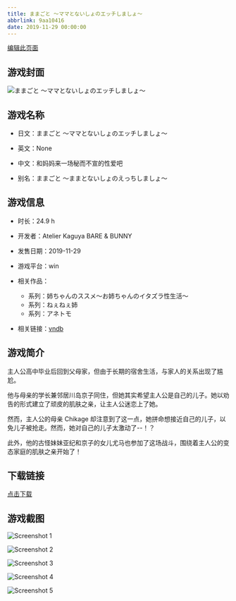 ```yaml
---
title: ままごと ～ママとないしょのエッチしましょ～
abbrlink: 9aa10416
date: 2019-11-29 00:00:00
---
```

[编辑此页面](https://github.com/ACG-3/ADV3-source/blob/main/source/_posts/games/%E3%81%BE%E3%81%BE%E3%81%94%E3%81%A8%20%EF%BD%9E%E3%83%9E%E3%83%9E%E3%81%A8%E3%81%AA%E3%81%84%E3%81%97%E3%82%87%E3%81%AE%E3%82%A8%E3%83%83%E3%83%81%E3%81%97%E3%81%BE%E3%81%97%E3%82%87%EF%BD%9E.md)

## 游戏封面

![ままごと ～ママとないしょのエッチしましょ～](https://pan.timero.xyz/d/onedrive/img_lib_001/%E3%81%BE%E3%81%BE%E3%81%94%E3%81%A8%20%EF%BD%9E%E3%83%9E%E3%83%9E%E3%81%A8%E3%81%AA%E3%81%84%E3%81%97%E3%82%87%E3%81%AE%E3%82%A8%E3%83%83%E3%83%81%E3%81%97%E3%81%BE%E3%81%97%E3%82%87%EF%BD%9E_cover.avif)


## 游戏名称

- 日文：ままごと ～ママとないしょのエッチしましょ～
- 英文：None
- 中文：和妈妈来一场秘而不宣的性爱吧

- 别名：ままごと ～ままとないしょのえっちしましょ～


## 游戏信息

- 时长：24.9 h
- 开发者：Atelier Kaguya BARE & BUNNY
- 发售日期：2019-11-29
- 游戏平台：win
- 相关作品：
   - 系列：姉ちゃんのススメ～お姉ちゃんのイタズラ性生活～
   - 系列：ねぇねぇ姉
   - 系列：アネトモ

- 相关链接：[vndb](https://vndb.org/v26530)


## 游戏简介

主人公高中毕业后回到父母家，但由于长期的宿舍生活，与家人的关系出现了尴尬。

他与母亲的学长兼邻居川岛京子同住，但她其实希望主人公是自己的儿子。她以劝告的形式建立了顽皮的肌肤之亲，让主人公迷恋上了她。

然而，主人公的母亲 Chikage 却注意到了这一点，她拼命想接近自己的儿子，以免儿子被抢走。然而，她对自己的儿子太激动了--！？

此外，他的古怪妹妹亚纪和京子的女儿尤马也参加了这场战斗，围绕着主人公的变态家庭的肌肤之亲开始了！




## 下载链接

[点击下载](https://pan.timero.xyz/onedrive/adv_lib_001/%E3%81%BE%E3%81%BE%E3%81%94%E3%81%A8%20%EF%BD%9E%E3%83%9E%E3%83%9E%E3%81%A8%E3%81%AA%E3%81%84%E3%81%97%E3%82%87%E3%81%AE%E3%82%A8%E3%83%83%E3%83%81%E3%81%97%E3%81%BE%E3%81%97%E3%82%87%EF%BD%9E)


## 游戏截图


![Screenshot 1](https://pan.timero.xyz/d/onedrive/img_lib_001/%E3%81%BE%E3%81%BE%E3%81%94%E3%81%A8%20%EF%BD%9E%E3%83%9E%E3%83%9E%E3%81%A8%E3%81%AA%E3%81%84%E3%81%97%E3%82%87%E3%81%AE%E3%82%A8%E3%83%83%E3%83%81%E3%81%97%E3%81%BE%E3%81%97%E3%82%87%EF%BD%9E_Screenshot_1.avif)

![Screenshot 2](https://pan.timero.xyz/d/onedrive/img_lib_001/%E3%81%BE%E3%81%BE%E3%81%94%E3%81%A8%20%EF%BD%9E%E3%83%9E%E3%83%9E%E3%81%A8%E3%81%AA%E3%81%84%E3%81%97%E3%82%87%E3%81%AE%E3%82%A8%E3%83%83%E3%83%81%E3%81%97%E3%81%BE%E3%81%97%E3%82%87%EF%BD%9E_Screenshot_2.avif)

![Screenshot 3](https://pan.timero.xyz/d/onedrive/img_lib_001/%E3%81%BE%E3%81%BE%E3%81%94%E3%81%A8%20%EF%BD%9E%E3%83%9E%E3%83%9E%E3%81%A8%E3%81%AA%E3%81%84%E3%81%97%E3%82%87%E3%81%AE%E3%82%A8%E3%83%83%E3%83%81%E3%81%97%E3%81%BE%E3%81%97%E3%82%87%EF%BD%9E_Screenshot_3.avif)

![Screenshot 4](https://pan.timero.xyz/d/onedrive/img_lib_001/%E3%81%BE%E3%81%BE%E3%81%94%E3%81%A8%20%EF%BD%9E%E3%83%9E%E3%83%9E%E3%81%A8%E3%81%AA%E3%81%84%E3%81%97%E3%82%87%E3%81%AE%E3%82%A8%E3%83%83%E3%83%81%E3%81%97%E3%81%BE%E3%81%97%E3%82%87%EF%BD%9E_Screenshot_4.avif)

![Screenshot 5](https://pan.timero.xyz/d/onedrive/img_lib_001/%E3%81%BE%E3%81%BE%E3%81%94%E3%81%A8%20%EF%BD%9E%E3%83%9E%E3%83%9E%E3%81%A8%E3%81%AA%E3%81%84%E3%81%97%E3%82%87%E3%81%AE%E3%82%A8%E3%83%83%E3%83%81%E3%81%97%E3%81%BE%E3%81%97%E3%82%87%EF%BD%9E_Screenshot_5.avif)

